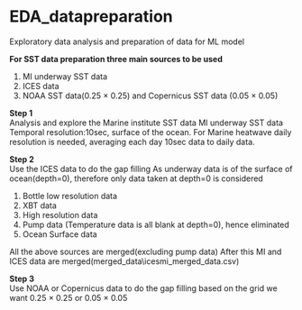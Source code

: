 # EDA_datapreparation
Exploratory data analysis and preparation of data for ML model

**For SST data preparation three main sources to be used**
1. MI underway SST data
2. ICES data
3. NOAA SST data(0.25 &times; 0.25) and Copernicus SST data (0.05 &times; 0.05)

**Step 1**<br>
Analysis and explore the Marine institute SST data
MI underway SST data 
Temporal resolution:10sec, surface of the ocean.
For Marine heatwave daily resolution is needed, averaging each day 10sec data to daily data.

**Step 2**<br>
Use the ICES data to do the gap filling 
As underway data is of the surface of ocean(depth=0), therefore only data taken at depth=0 is considered
1. Bottle low resolution data
2. XBT data
3. High resolution data
4. Pump data (Temperature data is all blank at depth=0), hence eliminated
5. Ocean Surface data

All the above sources are merged(excluding pump data)
After this MI and ICES data are merged(merged_data\\icesmi_merged_data.csv)

**Step 3**<br>
Use NOAA or Copernicus data to do the gap filling based on the grid we want 0.25 &times; 0.25 or 0.05 &times; 0.05


